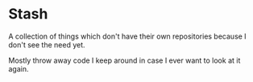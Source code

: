 # Stash

A collection of things which don't have their own repositories because I don't see the need yet.

Mostly throw away code I keep around in case I ever want to look at it again.